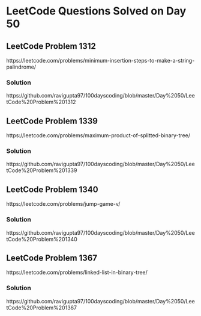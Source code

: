 # LeetCode Questions Solved on Day 50

<h2>LeetCode Problem 1312</h2>  https://leetcode.com/problems/minimum-insertion-steps-to-make-a-string-palindrome/
<h3>Solution</h3>  https://github.com/ravigupta97/100dayscoding/blob/master/Day%2050/LeetCode%20Problem%201312

<h2>LeetCode Problem 1339</h2>  https://leetcode.com/problems/maximum-product-of-splitted-binary-tree/
<h3>Solution</h3>  https://github.com/ravigupta97/100dayscoding/blob/master/Day%2050/LeetCode%20Problem%201339

<h2>LeetCode Problem 1340</h2>  https://leetcode.com/problems/jump-game-v/
<h3>Solution</h3>  https://github.com/ravigupta97/100dayscoding/blob/master/Day%2050/LeetCode%20Problem%201340

<h2>LeetCode Problem 1367</h2>  https://leetcode.com/problems/linked-list-in-binary-tree/
<h3>Solution</h3>  https://github.com/ravigupta97/100dayscoding/blob/master/Day%2050/LeetCode%20Problem%201367


